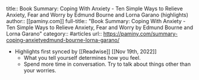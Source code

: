title:: Book Summary: Coping With Anxiety - Ten Simple Ways to Relieve Anxiety, Fear and Worry by Edmund Bourne and Lorna Garano (highlights)
author:: [[paminy.com]]
full-title:: "Book Summary: Coping With Anxiety - Ten Simple Ways to Relieve Anxiety, Fear and Worry by Edmund Bourne and Lorna Garano"
category:: #articles
url:: https://paminy.com/summary-coping-anxietyedmund-bourne-lorna-garano/

- Highlights first synced by [[Readwise]] [[Nov 19th, 2022]]
	- What you tell yourself determines how you feel.
	- Spend more time in conversation. Try to talk about things other than your worries.
